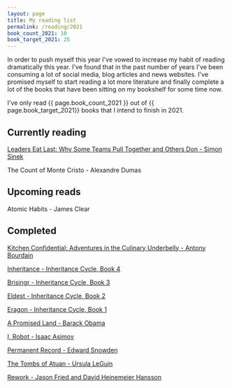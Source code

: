 ```yaml
---
layout: page
title: My reading list
permalink: /reading/2021
book_count_2021: 10
book_target_2021: 25
---
```


In order to push myself this year I've vowed to increase my habit of reading dramatically this year.  I've found that in the past number of years I've been consuming a lot of social media, blog articles and news websites.  I've promised myself to start reading a lot more literature and finally complete a lot of the books that have been sitting on my bookshelf for some time now.


I've only read {{ page.book_count_2021 }} out of {{ page.book_target_2021}} books that I intend to finish in 2021.

## Currently reading

[Leaders Eat Last: Why Some Teams Pull Together and Others Don - Simon Sinek](https://www.amazon.com/Leaders-Eat-Last-Simon-Sinek-audiobook/dp/B01MPX3JMI)

The Count of Monte Cristo - Alexandre Dumas


## Upcoming reads

Atomic Habits - James Clear


## Completed

[Kitchen Confidential: Adventures in the Culinary Underbelly - Antony Bourdain](https://www.amazon.com/Kitchen-Confidential-Adventures-Culinary-Underbelly/dp/0060934913)

[Inheritance - Inheritance Cycle, Book 4](https://www.amazon.com/Inheritance-Cycle-Christopher-Paolini/dp/037584631X)

[Brisingr - Inheritance Cycle, Book 3](https://www.amazon.com/Brisingr-Inheritance-Cycle-Christopher-Paolini/dp/0375826742)

[Eldest - Inheritance Cycle, Book 2](https://www.amazon.com/Eldest-Inheritance-Cycle-Book/dp/0375840400/)

[Eragon - Inheritance Cycle, Book 1](https://www.amazon.com/Eragon-Inheritance-Book-Christopher-Paolini/dp/0375826696)

[A Promised Land - Barack Obama](https://www.amazon.com/Promised-Land-Barack-Obama/dp/1524763160)

[I, Robot - Isaac Asimov](https://www.amazon.com/I-Robot-Isaac-Asimov-2013-06-06/dp/B0182Q18KY)

[Permanent Record - Edward Snowden](/2021/02/01/permanent-record-by-edward-snowdon.html)

[The Tombs of Atuan - Ursula LeGuin](/2021/01/10/the-tombs-of-atuan-by-ursula-leguin.html)

[Rework -  Jason Fried and David Heinemeier Hansson](/2021/01/02/rework.html)

